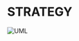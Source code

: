 # STRATEGY

![UML](https://github.com/vmorais111/bertoti/assets/111707785/45a7175e-237c-4138-8305-e26f2ebb3881)

